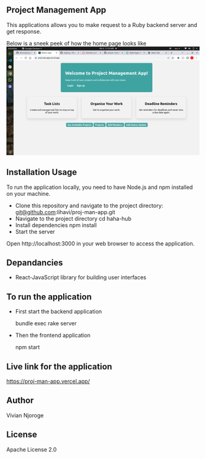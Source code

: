 ##  Project Management App
This applications allows you to make request to a Ruby backend server and get response.

Below is a sneek peek of how the home page looks like
<img src="images/Screenshot from 2023-03-06 23-53-09.png" alt="Screenshot taken on 2023-03-09 9">

## Installation Usage
To run the application locally, you need to have Node.js and npm installed on your machine. 

 * Clone this repository and navigate to the project directory:
 git@github.com:lihavi/proj-man-app.git
 * Navigate to the project directory
 cd haha-hub
 * Install dependencies
 npm install
 * Start the server

 Open http://localhost:3000 in your web browser to access the application.

 ## Depandancies
  * React-JavaScript library for building user interfaces

## To run the application
 * First start the backend application

   bundle exec rake server

 * Then the frontend application
 
   npm start  

## Live link for the application

https://proj-man-app.vercel.app/
 ## Author
 Vivian Njoroge

 ## License
 Apache License 2.0


 


